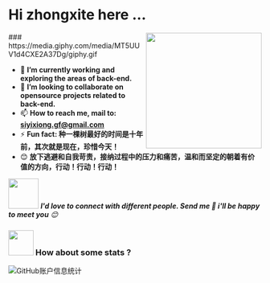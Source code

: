 <h1>Hi zhongxite here ...</h1>
<img align='right' src="https://media3.giphy.com/media/9PhdJO4CMfyfXDCnko/giphy.gif?cid=ecf05e47gje4icpcse8sk6l67jevay2em1q6ggqt8wux8ulz&ep=v1_gifs_search&rid=giphy.gif&ct=g" width="230">
### https://media.giphy.com/media/MT5UUV1d4CXE2A37Dg/giphy.gif


- 🔭 **I’m currently working and exploring the areas of back-end.**
- 👯 **I’m looking to collaborate on opensource projects related to back-end.**
- 📫 **How to reach me, mail to: siyixiong.gf@gmail.com**
- ⚡  **Fun fact: 种一棵树最好的时间是十年前，其次就是现在，珍惜今天！**
- 😊 **放下逃避和自我苛责，接纳过程中的压力和痛苦，温和而坚定的朝着有价值的方向，行动！行动！行动！**


<img src="https://media.giphy.com/media/LnQjpWaON8nhr21vNW/giphy.gif" width="60"> <em><b>I'd love to connect with different people. Send me 👋 i'll be happy to meet you</b> 😊</em>




### <img src="https://media.giphy.com/media/VgCDAzcKvsR6OM0uWg/giphy.gif" width="50"> How about some stats ?

![GitHub账户信息统计](https://github-stats.ubrong.com/api?username=zhongxite&show_icons=true&theme=tokyonight)







 

